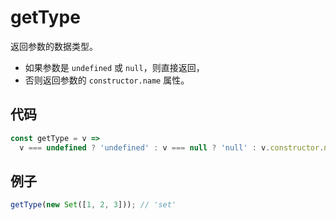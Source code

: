 # getType

返回参数的数据类型。

- 如果参数是 `undefined` 或 `null`，则直接返回，
- 否则返回参数的 `constructor.name` 属性。

## 代码

```js
const getType = v =>
  v === undefined ? 'undefined' : v === null ? 'null' : v.constructor.name.toLowerCase();
```

## 例子

```js
getType(new Set([1, 2, 3])); // 'set'
```
